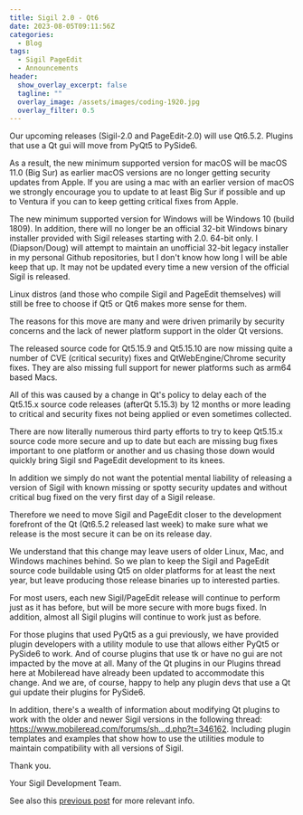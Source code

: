 ```yaml
---
title: Sigil 2.0 - Qt6
date: 2023-08-05T09:11:56Z
categories:
  - Blog
tags:
  - Sigil PageEdit
  - Announcements
header:
  show_overlay_excerpt: false
  tagline: ""
  overlay_image: /assets/images/coding-1920.jpg
  overlay_filter: 0.5
---
```


Our upcoming releases (Sigil-2.0 and PageEdit-2.0) will use Qt6.5.2. Plugins that use a Qt gui will move from PyQt5 to PySide6.

As a result, the new minimum supported version for macOS will be macOS 11.0 (Big Sur) as earlier macOS versions are no longer getting security updates from Apple. If you are using a mac with an earlier version of macOS we strongly encourage you to update to at least Big Sur if possible and up to Ventura if you can to keep getting critical fixes from Apple.

The new minimum supported version for Windows will be Windows 10 (build 1809). In addition, there will no longer be an official 32-bit Windows binary installer provided with Sigil releases starting with 2.0. 64-bit only. I (Diapson/Doug) will attempt to maintain an unofficial 32-bit legacy installer in my personal Github repositories, but I don't know how long I will be able keep that up. It may not be updated every time a new version of the official Sigil is released.

Linux distros (and those who compile Sigil and PageEdit themselves) will still be free to choose if Qt5 or Qt6 makes more sense for them.

The reasons for this move are many and were driven primarily by security concerns and the lack of newer platform support in the older Qt versions.

The released source code for Qt5.15.9 and Qt5.15.10 are now missing quite a number of CVE (critical security) fixes and QtWebEngine/Chrome security fixes. They are also missing full support for newer platforms such as arm64 based Macs.

All of this was caused by a change in Qt's policy to delay each of the Qt5.15.x source code releases (afterQt 5.15.3) by 12 months or more leading to critical and security fixes not being applied or even sometimes collected.

There are now literally numerous third party efforts to try to keep Qt5.15.x source code more secure and up to date but each are missing bug fixes important to one platform or another and us chasing those down would quickly bring Sigil snd PageEdit development to its knees.

In addition we simply do not want the potential mental liability of releasing a version of Sigil with known missing or spotty security updates and without critical bug fixed on the very first day of a Sigil release.

Therefore we need to move Sigil and PageEdit closer to the development forefront of the Qt (Qt6.5.2 released last week) to make sure what we release is the most secure it can be on its release day.

We understand that this change may leave users of older Linux, Mac, and Windows machines behind. So we plan to keep the Sigil and PageEdit source code buildable using Qt5 on older platforms for at least the next year, but leave producing those release binaries up to interested parties.

For most users, each new Sigil/PageEdit release will continue to perform just as it has before, but will be more secure with more bugs fixed. In addition, almost all Sigil plugins will continue to work just as before.

For those plugins that used PyQt5 as a gui previously, we have provided plugin developers with a utility module to use that allows either PyQt5 or PySide6 to work. And of course plugins that use tk or have no gui are not impacted by the move at all. Many of the Qt plugins in our Plugins thread here at Mobileread have already been updated to accommodate this change. And we are, of course, happy to help any plugin devs that use a Qt gui update their plugins for PySide6.

In addition, there's a wealth of information about modifying Qt plugins to work with the older and newer Sigil versions in the following thread: https://www.mobileread.com/forums/sh...d.php?t=346162. Including plugin templates and examples that show how to use the utilities module to maintain compatibility with all versions of Sigil.

Thank you.

Your Sigil Development Team.

See also this [previous post](/blog/sigil-qt6-migration/) for more relevant info.
